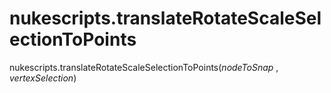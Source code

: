 # nukescripts.translateRotateScaleSelectionToPoints
nukescripts.translateRotateScaleSelectionToPoints(_nodeToSnap_ , _vertexSelection_)